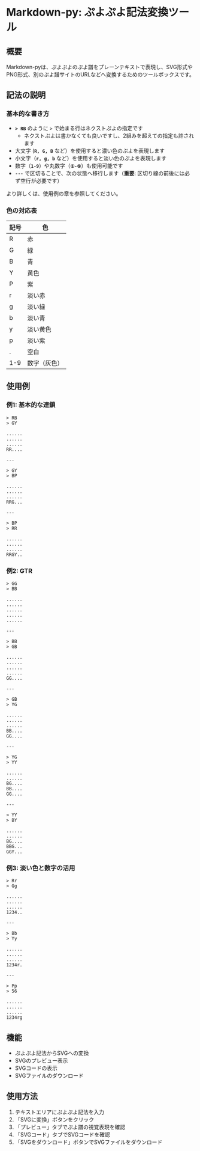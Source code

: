 # Markdown-py: ぷよぷよ記法変換ツール

## 概要

Markdown-pyは、ぷよぷよのぷよ譜をプレーンテキストで表現し、SVG形式やPNG形式、別のぷよ譜サイトのURLなどへ変換するためのツールボックスです。

## 記法の説明

### 基本的な書き方

- **`> RB`** のように `>` で始まる行はネクストぷよの指定です
    - ネクストぷよは書かなくても良いですし、2組みを超えての指定も許されます
- 大文字 (**`R, G, B`** など）を使用すると濃い色のぷよを表現します
- 小文字（**`r, g, b`** など）を使用すると淡い色のぷよを表現します
- 数字（**`1-9`**）や丸数字（**`①-⑨`**）も使用可能です
- **`---`** で区切ることで、次の状態へ移行します（**重要**: 区切り線の前後には必ず空行が必要です）

より詳しくは、使用例の章を参照してください。

### 色の対応表

| 記号 | 色 |
|-----|-----|
| R | 赤 |
| G | 緑 |
| B | 青 |
| Y | 黄色 |
| P | 紫 |
| r | 淡い赤 |
| g | 淡い緑 |
| b | 淡い青 |
| y | 淡い黄色 |
| p | 淡い紫 |
| . | 空白 |
| 1-9 | 数字（灰色） |

## 使用例

### 例1: 基本的な連鎖

```
> RB
> GY

......
......
......
RR....

---

> GY
> BP

......
......
......
RRG...

---

> BP
> RR

......
......
......
RRGY..
```

### 例2: GTR

```
> GG
> BB

......
......
......
......
......

---

> BB
> GB

......
......
......
......
GG....

---

> GB
> YG

......
......
......
BB....
GG....

---

> YG
> YY

......
......
BG....
BB....
GG....

---

> YY
> BY

......
......
BG....
BBG...
GGY...
```

### 例3: 淡い色と数字の活用

```
> Rr
> Gg

......
......
......
1234..

---

> Bb
> Yy

......
......
......
1234r.

---

> Pp
> 56

......
......
......
1234rg
```

## 機能

- ぷよぷよ記法からSVGへの変換
- SVGのプレビュー表示
- SVGコードの表示
- SVGファイルのダウンロード

## 使用方法

1. テキストエリアにぷよぷよ記法を入力
2. 「SVGに変換」ボタンをクリック
3. 「プレビュー」タブでぷよ譜の視覚表現を確認
4. 「SVGコード」タブでSVGコードを確認
5. 「SVGをダウンロード」ボタンでSVGファイルをダウンロード

